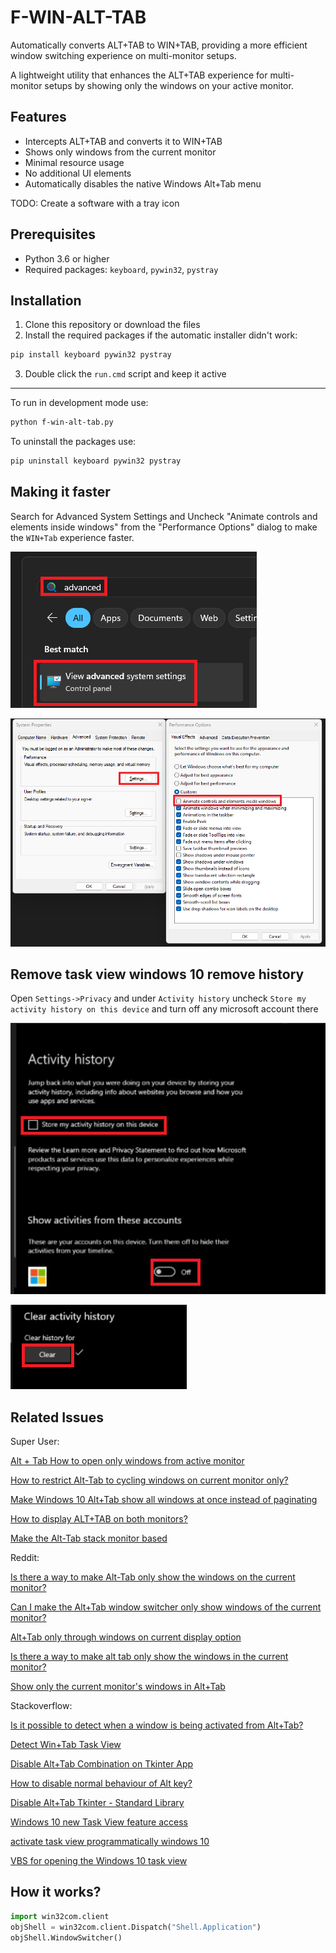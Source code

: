 # F-WIN-ALT-TAB

Automatically converts ALT+TAB to WIN+TAB, providing a more efficient window switching experience on multi-monitor setups.

A lightweight utility that enhances the ALT+TAB experience for multi-monitor setups by showing only the windows on your active monitor.

## Features

- Intercepts ALT+TAB and converts it to WIN+TAB
- Shows only windows from the current monitor
- Minimal resource usage
- No additional UI elements
- Automatically disables the native Windows Alt+Tab menu

TODO: Create a software with a tray icon

## Prerequisites

- Python 3.6 or higher
- Required packages: `keyboard`, `pywin32`, `pystray`

## Installation

1. Clone this repository or download the files
2. Install the required packages if the automatic installer didn't work:

```bash
pip install keyboard pywin32 pystray
```

3. Double click the `run.cmd` script and keep it active

---

To run in development mode use:

```bash
python f-win-alt-tab.py
```

To uninstall the packages use:

```bash
pip uninstall keyboard pywin32 pystray
```

## Making it faster

Search for Advanced System Settings and Uncheck "Animate controls and elements inside windows" from the "Performance Options" dialog to make the `WIN+Tab` experience faster.

![guide1](guidea1.png)

![guide2](guidea2.png)

## Remove task view windows 10 remove history

Open `Settings->Privacy` and under `Activity history` uncheck `Store my activity history on this device` and turn off any microsoft account there

![guide1](guideb1.png)

![guide2](guideb2.png)

## Related Issues

Super User:

[Alt + Tab How to open only windows from active monitor](https://superuser.com/questions/1761948/alt-tab-how-to-open-only-windows-from-active-monitor)

[How to restrict Alt-Tab to cycling windows on current monitor only?](https://superuser.com/questions/1604591/how-to-restrict-alt-tab-to-cycling-windows-on-current-monitor-only)

[Make Windows 10 Alt+Tab show all windows at once instead of paginating](https://superuser.com/questions/1794305/make-windows-10-alttab-show-all-windows-at-once-instead-of-paginating)

[How to display ALT+TAB on both monitors?](https://superuser.com/questions/1079938/how-to-display-alttab-on-both-monitors)

[Make the Alt-Tab stack monitor based](https://superuser.com/questions/1134741/make-the-alt-tab-stack-monitor-based)

Reddit:

[Is there a way to make Alt-Tab only show the windows on the current monitor?](https://www.reddit.com/r/Windows10/comments/m0nci9/is_there_a_way_to_make_alttab_only_show_the/)

[Can I make the Alt+Tab window switcher only show windows of the current monitor?](https://www.reddit.com/r/kde/comments/ktykjm/can_i_make_the_alttab_window_switcher_only_show/)

[Alt+Tab only through windows on current display option](https://www.reddit.com/r/Windows11/comments/ug5hmb/alttab_only_through_windows_on_current_display/)

[Is there a way to make alt tab only show the windows in the current monitor?](https://www.reddit.com/r/pop_os/comments/hgtkvt/is_there_a_way_to_make_alt_tab_only_show_the/)

[Show only the current monitor's windows in Alt+Tab](https://www.reddit.com/r/Windows10/comments/ksv4oh/show_only_the_current_monitors_windows_in_alttab/)

Stackoverflow:

[Is it possible to detect when a window is being activated from Alt+Tab?](https://stackoverflow.com/questions/73366172/is-it-possible-to-detect-when-a-window-is-being-activated-from-alttab)

[Detect Win+Tab Task View](https://stackoverflow.com/questions/46653985/detect-wintab-task-view)

[Disable Alt+Tab Combination on Tkinter App](https://stackoverflow.com/questions/39110800/disable-alttab-combination-on-tkinter-app)

[How to disable normal behaviour of Alt key?](https://stackoverflow.com/questions/9627379/how-to-disable-normal-behaviour-of-alt-key)

[Disable Alt+Tab Tkinter - Standard Library](https://stackoverflow.com/questions/54906926/disable-alttab-tkinter-standard-library)

[Windows 10 new Task View feature access](https://stackoverflow.com/questions/31213105/windows-10-new-task-view-feature-access)

[activate task view programmatically windows 10](https://stackoverflow.com/questions/31721140/activate-task-view-programmatically-windows-10)

[VBS for opening the Windows 10 task view](https://stackoverflow.com/questions/34956274/vbs-for-opening-the-windows-10-task-view)

## How it works?

```py
import win32com.client
objShell = win32com.client.Dispatch("Shell.Application")
objShell.WindowSwitcher()
```
